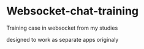 # Websocket-chat-training
Training case in websocket from my studies



designed to work as separate apps originaly
